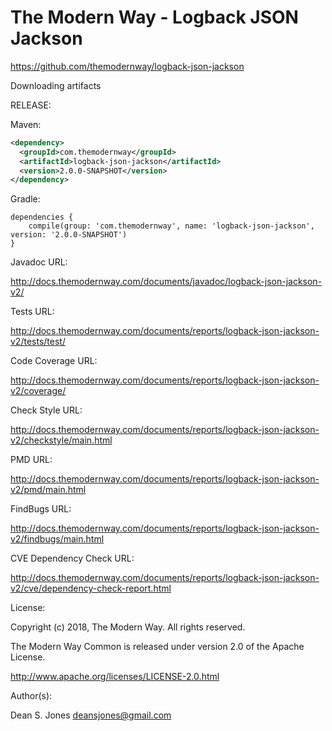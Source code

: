 The Modern Way - Logback JSON Jackson
======

https://github.com/themodernway/logback-json-jackson

Downloading artifacts

RELEASE:

Maven:
```xml
<dependency>
  <groupId>com.themodernway</groupId>
  <artifactId>logback-json-jackson</artifactId>
  <version>2.0.0-SNAPSHOT</version>
</dependency>
```
Gradle:
```
dependencies {
    compile(group: 'com.themodernway', name: 'logback-json-jackson', version: '2.0.0-SNAPSHOT')
}
```
Javadoc URL:

http://docs.themodernway.com/documents/javadoc/logback-json-jackson-v2/

Tests URL:

http://docs.themodernway.com/documents/reports/logback-json-jackson-v2/tests/test/

Code Coverage URL:

http://docs.themodernway.com/documents/reports/logback-json-jackson-v2/coverage/

Check Style URL:

http://docs.themodernway.com/documents/reports/logback-json-jackson-v2/checkstyle/main.html

PMD URL:

http://docs.themodernway.com/documents/reports/logback-json-jackson-v2/pmd/main.html

FindBugs URL:

http://docs.themodernway.com/documents/reports/logback-json-jackson-v2/findbugs/main.html

CVE Dependency Check URL:

http://docs.themodernway.com/documents/reports/logback-json-jackson-v2/cve/dependency-check-report.html

License:

Copyright (c) 2018, The Modern Way. All rights reserved.

The Modern Way Common is released under version 2.0 of the Apache License.

http://www.apache.org/licenses/LICENSE-2.0.html

Author(s):

Dean S. Jones
deansjones@gmail.com
